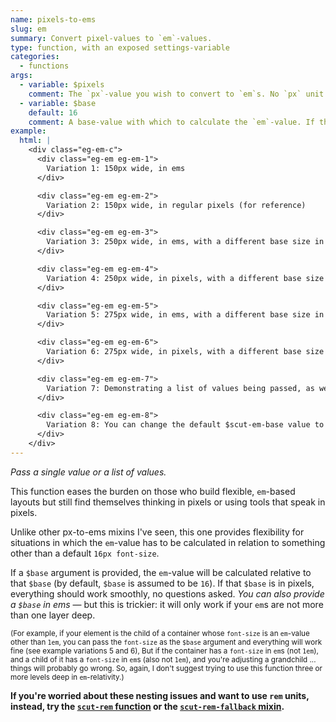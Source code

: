 ```yaml
---
name: pixels-to-ems
slug: em
summary: Convert pixel-values to `em`-values.
type: function, with an exposed settings-variable
categories:
  - functions
args:
  - variable: $pixels
    comment: The `px`-value you wish to convert to `em`s. No `px` unit necessary (e.g. `20` is fine, so is `20px`). *Passing a list will result in a list of `em` values* (see examples).
  - variable: $base
    default: 16
    comment: A base-value with which to calculate the `em`-value. If there are no units, it's interpreted as *pixels*; but you can use `em`-values, as well. **The `$base` default value can be changed for your project by setting your own `$scut-em-base` variable prior to using this function** (see examples).
example:
  html: |
    <div class="eg-em-c">
      <div class="eg-em eg-em-1">
        Variation 1: 150px wide, in ems
      </div>

      <div class="eg-em eg-em-2">
        Variation 2: 150px wide, in regular pixels (for reference)
      </div>

      <div class="eg-em eg-em-3">
        Variation 3: 250px wide, in ems, with a different base size in px
      </div>

      <div class="eg-em eg-em-4">
        Variation 4: 250px wide, in pixels, with a different base size in px
      </div>

      <div class="eg-em eg-em-5">
        Variation 5: 275px wide, in ems, with a different base size in ems
      </div>

      <div class="eg-em eg-em-6">
        Variation 6: 275px wide, in pixels, with a different base size in ems
      </div>

      <div class="eg-em eg-em-7">
        Variation 7: Demonstrating a list of values being passed, as well as the option of including or leaving out the px unit.
      </div>

      <div class="eg-em eg-em-8">
        Variation 8: You can change the default $scut-em-base value to avoid setting it manually over and over again.
      </div>
    </div>
---
```


*Pass a single value or a list of values.*

This function eases the burden on those who build flexible, `em`-based layouts but still find themselves thinking in pixels or using tools that speak in pixels.

Unlike other px-to-ems mixins I've seen, this one provides flexibility for situations in which the `em`-value has to be calculated in relation to something other than a default `16px font-size`.

If a `$base` argument is provided, the `em`-value will be calculated relative to that `$base` (by default, `$base` is assumed to be `16`). If that `$base` is in pixels, everything should work smoothly, no questions asked. *You can also provide a `$base` in ems* &mdash; but this is trickier: it will only work if your `em`s are not more than one layer deep.

<small>(For example, if your element is the child of a container whose `font-size` is an `em`-value other than `1em`, you can pass the `font-size` as the `$base` argument and everything will work fine (see example variations 5 and 6), But if the container has a `font-size` in `em`s (not `1em`), and a child of it has a `font-size` in `em`s (also not `1em`), and you're adjusting a grandchild ... things will probably go wrong. So, again, I don't suggest trying to use this function three or more levels deep in `em`-relativity.)</small>

**If you're worried about these nesting issues and want to use `rem` units, instead, try the [`scut-rem` function](rem.html) or the [`scut-rem-fallback` mixin](rem-fallback.html).**